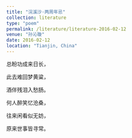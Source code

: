 ```yaml
---
title: "浣溪沙·两周年忌"
collection: literature
type: "poem"
permalink: /literature/literature-2016-02-12
venue: "孙沁璇"
date: 2016-02-12
location: "Tianjin, China"
---
```


总盼功成来日长，

此去难回梦黄粱，

酒伴残泪入愁肠。

何人醉笑忆沧桑，

往来闲看似无妨，

原来世事皆寻常。

